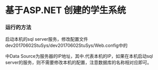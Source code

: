 # 基于ASP.NET 创建的学生系统
### 运行的方法
启动本机的sql server服务，修改配置文件dev20170602StuSys/dev20170602StuSys/Web.config中的

<configuration>
  <configSections>
    <!-- For more information on Entity Framework configuration, visit http://go.microsoft.com/fwlink/?LinkID=237468 -->
    <section name="entityFramework" type="System.Data.Entity.Internal.ConfigFile.EntityFrameworkSection, EntityFramework, Version=6.0.0.0, Culture=neutral, PublicKeyToken=b77a5c561934e089" requirePermission="false" />
  </configSections>
  <connectionStrings>
<add name="DBManage" connectionString="Data Source=.; Initial Catalog=StuSystem;Integrated Security=SSPI" providerName="System.Data.SqlClient" />
</connectionStrings>

中Data Source为服务器的IP地址，其中.代表本机的IP，如果在本机启动sql server的服务，则不需要修改本机的配置，注意数据库的名称相对应即可。
